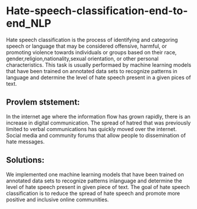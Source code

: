 # Hate-speech-classification-end-to-end_NLP
Hate speech classification is the process of identifying and categoring speech or language that may be considered offensive, harmful, or promoting violence towards individuals or groups based on their race, gender,religion,nationality,sexual orientation, or other personal characteristics. This task is usually performaed by machine learning models that have been trained on annotated data sets to recognize patterns in language and determine the level of hate speech present in a given pices of text.

## Provlem ststement:
   In the internet age where the information flow has grown rapidly, there is an increase in digital communication. The spread of hatred that was previously limited to verbal communications has quickly moved over the internet. Social media and community forums that allow people to dissemination of hate messages.

## Solutions:
   We implemented one machine learning models that have been trained on annotated data sets to recognize patterns inlanguage and determine the level of hate speech present in given piece of text. The goal of hate speech classification is to reduce the spread of hate speech and promote more positive and inclusive online communities.
